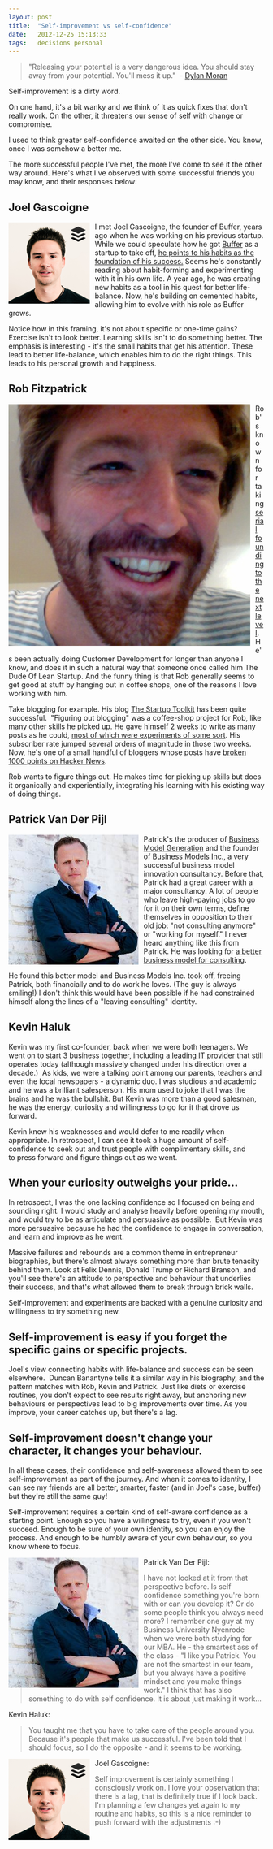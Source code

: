 ```yaml
---
layout: post
title:  "Self-improvement vs self-confidence"
date:   2012-12-25 15:13:33
tags:   decisions personal
---
```


<blockquote>"Releasing your potential is a very dangerous idea. You should stay away from your potential. You'll mess it up."  - <a href="http://www.youtube.com/watch?gl=GB&amp;hl=en-GB&amp;v=yNKoH84ioz0">Dylan Moran</a></blockquote>
Self-improvement is a dirty word.

On one hand, it's a bit wanky and we think of it as quick fixes that don't really work. On the other, it threatens our sense of self with change or compromise.

I used to think greater self-confidence awaited on the other side. You know, once I was somehow a better me.

The more successful people I've met, the more I've come to see it the other way around. Here's what I've observed with some successful friends you may know, and their responses below:
<h2>Joel Gascoigne</h2>
<a href="http://twitter.com/joelgascoigne"><img style="clear: left; float: left; padding: 0 10px 10px 0;" alt="" src="/images/2013/joelgascoigne.png" /></a>I met Joel Gascoigne, the founder of Buffer, years ago when he was working on his previous startup. While we could speculate how he got <a href="http://www.bufferapp.com">Buffer</a> as a startup to take off, <a href="http://joel.is/post/29704334130/6-things-i-do-to-be-consistently-happy  ">he points to his habits as the foundation of his success.</a> Seems he's constantly reading about habit-forming and experimenting with it in his own life. A year ago, he was creating new habits as a tool in his quest for better life-balance. Now, he's building on cemented habits, allowing him to evolve with his role as Buffer grows.

Notice how in this framing, it's not about specific or one-time gains? Exercise isn't to look better. Learning skills isn't to do something better. The emphasis is interesting - it's the small habits that get his attention. These lead to better life-balance, which enables him to do the right things. This leads to his personal growth and happiness.
<h2>Rob Fitzpatrick</h2>
<a href="http://twitter.com/robfitz"><img style="clear: left; float: left; padding: 0 10px 10px 0;" alt="" src="/images/2013/robfitz.jpg" /></a>Rob's known for taking <a href="http://bootstrapchallenge.com">serial founding to the next level</a>. He's been actually doing Customer Development for longer than anyone I know, and does it in such a natural way that someone once called him The Dude Of Lean Startup. And the funny thing is that Rob generally seems to get good at stuff by hanging out in coffee shops, one of the reasons I love working with him.

Take blogging for example. His blog <a href="http://blog.thestartuptoolkit.com">The Startup Toolkit</a> has been quite successful.  "Figuring out blogging" was a coffee-shop project for Rob, like many other skills he picked up. He gave himself 2 weeks to write as many posts as he could, <a href="http://thestartuptoolkit.com/blog/2011/10/adding-a-picture-of-me-to-your-site-will-improve-conversions-by-788/">most of which were experiments of some sort</a>. His subscriber rate jumped several orders of magnitude in those two weeks. Now, he's one of a small handful of bloggers whose posts have <a href="http://news.ycombinator.com/item?id=3167630">broken 1000 points on Hacker News</a>.

Rob wants to figure things out. He makes time for picking up skills but does it organically and experientially, integrating his learning with his existing way of doing things.
<h2>Patrick Van Der Pijl</h2>
<a href="http://twitter.com/patrickpijl"><img style="clear: left; float: left; padding: 0 10px 10px 0;" alt="" src="/images/2013/patrickpijl.jpeg" /></a>Patrick's the producer of <a href="http://www.businessmodelgeneration.com">Business Model Generation</a> and the founder of <a href="http://www.businessmodelsinc.com">Business Models Inc.</a>, a very successful business model innovation consultancy. Before that, Patrick had a great career with a major consultancy. A lot of people who leave high-paying jobs to go for it on their own terms, define themselves in opposition to their old job: "not consulting anymore" or "working for myself." I never heard anything like this from Patrick. He was looking for <a href="http://www.businessmodelsinc.com/how-we-work/our-methodology  ">a better business model for consulting</a>.

He found this better model and Business Models Inc. took off, freeing Patrick, both financially and to do work he loves. (The guy is always smiling!) I don't think this would have been possible if he had constrained himself along the lines of a "leaving consulting" identity.
<h2>Kevin Haluk</h2>
Kevin was my first co-founder, back when we were both teenagers. We went on to start 3 business together, including <a href="http://hotelicom.com/  ">a leading IT provider</a> that still operates today (although massively changed under his direction over a decade.)  As kids, we were a talking point among our parents, teachers and even the local newspapers - a dynamic duo. I was studious and academic and he was a brilliant salesperson. His mom used to joke that I was the brains and he was the bullshit. But Kevin was more than a good salesman, he was the energy, curiosity and willingness to go for it that drove us forward.

Kevin knew his weaknesses and would defer to me readily when appropriate. In retrospect, I can see it took a huge amount of self-confidence to seek out and trust people with complimentary skills, and to press forward and figure things out as we went.
<h2>When your curiosity outweighs your pride...</h2>
In retrospect, I was the one lacking confidence so I focused on being and sounding right. I would study and analyse heavily before opening my mouth, and would try to be as articulate and persuasive as possible.  But Kevin was more persuasive because he had the confidence to engage in conversation, and learn and improve as he went.

Massive failures and rebounds are a common theme in entrepreneur biographies, but there's almost always something more than brute tenacity behind them. Look at Felix Dennis, Donald Trump or Richard Branson, and you'll see there's an attitude to perspective and behaviour that underlies their success, and that's what allowed them to break through brick walls.

Self-improvement and experiments are backed with a genuine curiosity and willingness to try something new.
<h2>Self-improvement is easy if you forget the specific gains or specific projects.</h2>
Joel's view connecting habits with life-balance and success can be seen elsewhere.  Duncan Banantyne tells it a similar way in his biography, and the pattern matches with Rob, Kevin and Patrick. Just like diets or exercise routines, you don't expect to see results right away, but anchoring new behaviours or perspectives lead to big improvements over time. As you improve, your career catches up, but there's a lag.
<h2>Self-improvement doesn't change your character, it changes your behaviour.</h2>
In all these cases, their confidence and self-awareness allowed them to see self-improvement as part of the journey. And when it comes to identity, I can see my friends are all better, smarter, faster (and in Joel's case, buffer) but they're still the same guy!

Self-improvement requires a certain kind of self-aware confidence as a starting point. Enough so you have a willingness to try, even if you won't succeed. Enough to be sure of your own identity, so you can enjoy the process. And enough to be humbly aware of your own behaviour, so you know where to focus.

<a href="http://twitter.com/patrickpijl"><img style="clear: left; float: left; padding: 0 10px 10px 0;" alt="" src="/images/2013/patrickpijl.jpeg" /></a>Patrick Van Der Pijl:
<blockquote>I have not looked at it from that perspective before. Is self confidence something you're born with or can you develop it? Or do some people think you always need more? I remember one guy at my Business University Nyenrode when we were both studying for our MBA. He - the smartest ass of the class - "I like you Patrick. You are not the smartest in our team, but you always have a positive mindset and you make things work." I think that has also something to do with self confidence. It is about just making it work...</blockquote>
Kevin Haluk:
<blockquote>You taught me that you have to take care of the people around you. Because it's people that make us successful. I've been told that I should focus, so I do the opposite - and it seems to be working.</blockquote>
<a href="http://twitter.com/joelgascoigne"><img style="clear: left; float: left; padding: 0 10px 10px 0;" alt="" src="/images/2013/joelgascoigne.png" /></a>Joel Gascoigne:
<blockquote>Self improvement is certainly something I consciously work on. I love your observation that there is a lag, that is definitely true if I look back. I'm planning a few changes yet again to my routine and habits, so this is a nice reminder to push forward with the adjustments :-)</blockquote>

